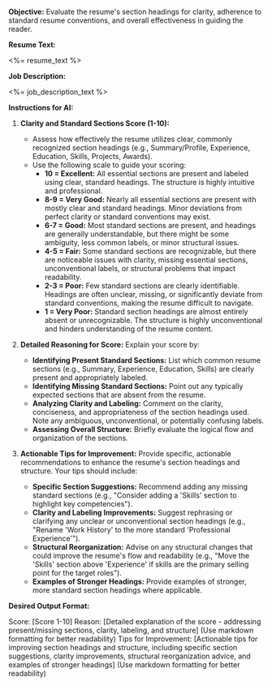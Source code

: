 **Objective:** Evaluate the resume's section headings for clarity, adherence to standard resume conventions, and overall effectiveness in guiding the reader.

**Resume Text:**

<%= resume_text %>

**Job Description:**

<%= job_description_text %>

**Instructions for AI:**

1. **Clarity and Standard Sections Score (1-10):**

   - Assess how effectively the resume utilizes clear, commonly recognized section headings (e.g., Summary/Profile, Experience, Education, Skills, Projects, Awards).
   - Use the following scale to guide your scoring:
     - **10 = Excellent:** All essential sections are present and labeled using clear, standard headings. The structure is highly intuitive and professional.
     - **8-9 = Very Good:** Nearly all essential sections are present with mostly clear and standard headings. Minor deviations from perfect clarity or standard conventions may exist.
     - **6-7 = Good:** Most standard sections are present, and headings are generally understandable, but there might be some ambiguity, less common labels, or minor structural issues.
     - **4-5 = Fair:** Some standard sections are recognizable, but there are noticeable issues with clarity, missing essential sections, unconventional labels, or structural problems that impact readability.
     - **2-3 = Poor:** Few standard sections are clearly identifiable. Headings are often unclear, missing, or significantly deviate from standard conventions, making the resume difficult to navigate.
     - **1 = Very Poor:** Standard section headings are almost entirely absent or unrecognizable. The structure is highly unconventional and hinders understanding of the resume content.

2. **Detailed Reasoning for Score:** Explain your score by:

   - **Identifying Present Standard Sections:** List which common resume sections (e.g., Summary, Experience, Education, Skills) are clearly present and appropriately labeled.
   - **Identifying Missing Standard Sections:** Point out any typically expected sections that are absent from the resume.
   - **Analyzing Clarity and Labeling:** Comment on the clarity, conciseness, and appropriateness of the section headings used. Note any ambiguous, unconventional, or potentially confusing labels.
   - **Assessing Overall Structure:** Briefly evaluate the logical flow and organization of the sections.

3. **Actionable Tips for Improvement:** Provide specific, actionable recommendations to enhance the resume's section headings and structure. Your tips should include:
   - **Specific Section Suggestions:** Recommend adding any missing standard sections (e.g., "Consider adding a 'Skills' section to highlight key competencies").
   - **Clarity and Labeling Improvements:** Suggest rephrasing or clarifying any unclear or unconventional section headings (e.g., "Rename 'Work History' to the more standard 'Professional Experience'").
   - **Structural Reorganization:** Advise on any structural changes that could improve the resume's flow and readability (e.g., "Move the 'Skills' section above 'Experience' if skills are the primary selling point for the target roles").
   - **Examples of Stronger Headings:** Provide examples of stronger, more standard section headings where applicable.

**Desired Output Format:**

Score: [Score 1-10]
Reason: [Detailed explanation of the score - addressing present/missing sections, clarity, labeling, and structure] (Use markdown formatting for better readability)
Tips for Improvement: [Actionable tips for improving section headings and structure, including specific section suggestions, clarity improvements, structural reorganization advice, and examples of stronger headings] (Use markdown formatting for better readability)
